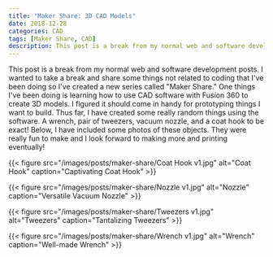 ```yaml
---
title: "Maker Share: 3D CAD Models"
date: 2018-12-28
categories: CAD
tags: [Maker Share, CAD]
description: This post is a break from my normal web and software development posts. I wanted to take a break and share some things not related to coding that I've been doing so I've created a new series called "Maker Share."
---
```


<p>This post is a break from my normal web and software development posts. I wanted to take a break and share some things not related to coding that I've been doing so I've created a new series called "Maker Share." One things I've been doing is learning how to use CAD software with Fusion 360 to create 3D models. I figured it should come in handy for prototyping things I want to build. Thus far, I have created some really random things using the software. A wrench, pair of tweezers, vacuum nozzle, and a coat hook to be exact! Below, I have included some photos of these objects. They were really fun to make and I look forward to making more and printing eventually!</p>
{{< figure src="/images/posts/maker-share/Coat Hook v1.jpg" alt="Coat Hook" caption="Captivating Coat Hook" >}}

{{< figure src="/images/posts/maker-share/Nozzle v1.jpg" alt="Nozzle" caption="Versatile Vacuum Nozzle" >}}

{{< figure src="/images/posts/maker-share/Tweezers v1.jpg" alt="Tweezers" caption="Tantalizing Tweezers" >}}

{{< figure src="/images/posts/maker-share/Wrench v1.jpg" alt="Wrench" caption="Well-made Wrench" >}}

